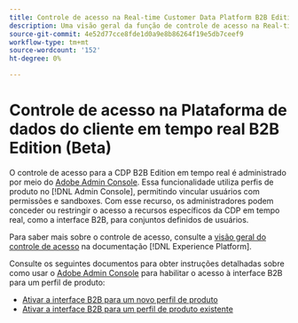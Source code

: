 ```yaml
---
title: Controle de acesso na Real-time Customer Data Platform B2B Edition
description: Uma visão geral da função de controle de acesso na Real-time Customer Data Platform B2B Edition.
source-git-commit: 4e52d77cce8fde1d0a9e8b86264f19e5db7ceef9
workflow-type: tm+mt
source-wordcount: '152'
ht-degree: 0%

---
```


# Controle de acesso na Plataforma de dados do cliente em tempo real B2B Edition (Beta)

O controle de acesso para a CDP B2B Edition em tempo real é administrado por meio do [Adobe Admin Console](http://adminconsole.adobe.com). Essa funcionalidade utiliza perfis de produto no [!DNL Admin Console], permitindo vincular usuários com permissões e sandboxes. Com esse recurso, os administradores podem conceder ou restringir o acesso a recursos específicos da CDP em tempo real, como a interface B2B, para conjuntos definidos de usuários.

Para saber mais sobre o controle de acesso, consulte a [visão geral do controle de acesso](../../access-control/home.md) na documentação [!DNL Experience Platform].

Consulte os seguintes documentos para obter instruções detalhadas sobre como usar o [Adobe Admin Console](http://adminconsole.adobe.com) para habilitar o acesso à interface B2B para um perfil de produto:

* [Ativar a interface B2B para um novo perfil de produto](../../access-control/ui/create-profile.md)
* [Ativar a interface B2B para um perfil de produto existente](../../access-control/ui/details-and-services.md)